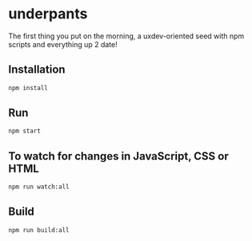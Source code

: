 # underpants

The first thing you put on the morning, a uxdev-oriented seed with npm scripts and everything up 2 date!

## Installation

```bash
npm install
```

## Run

```bash
npm start
```

## To watch for changes in JavaScript, CSS or HTML

```bash
npm run watch:all
```

## Build

```bash
npm run build:all
```
